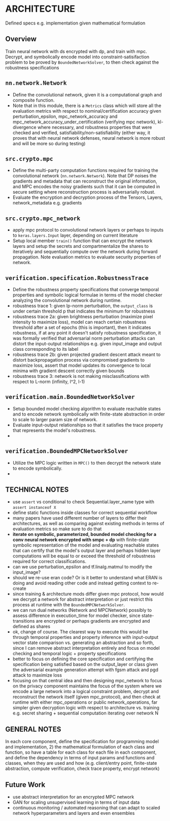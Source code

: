 # ARCHITECTURE
Defined specs e.g. implementation given mathematical formulation

## Overview
Train neural network with ds encrypted with dp, and train with mpc. Decrypt, and symbolically encode model into constraint-satisifaction problem to be proved by `BoundedNetworkSolver`, to then check against the robustness specifications 

## `nn.network.Network`
- Define the convolutional network, given it is a computational graph and composite function.
- Note that in this module, there is a `Metrics` class which will store all the evaluation metrics with respect to nominal/certification accuracy given perturbation_epsilon, mpc_network_accuracy and mpc_network_accuracy_under_certification (verifying mpc network), kl-divergence where necessary, and robustness properties that were checked and verified, satisfiability/non-satisfiability (either way, it proves that with neural network defenses, neural network is more robust and will be more so during testing) 

## `src.crypto.mpc`
- Define the multi-party computation functions required for training the convolutional network (`nn.network.Network`). Note that DP noises the gradients and metadata that can reconstruct the original information, and MPC encodes the noisy gradients such that it can be computed in secure setting where reconstruction process is adversarially robust.
- Evaluate the encryption and decryption process of the Tensors, Layers, network_metadata e.g. gradients 

## `src.crypto.mpc_network`
- apply mpc protocol to convolutional network layers or perhaps to inputs to `keras.layers.Input` layer, depending on current literature
- Setup local member `train()` function that can encrypt the network layers and setup the secrets and compartmentalize the shares to iteratively and sequentially compute over the network during forward propagation. Note evaluation metrics to evaluate security properties of network.

## `verification.specification.RobustnessTrace`
- Define the robustness property specifications that converge temporal properties and symbolic logical formulae in terms of the model checker analyzing the convolutional network during runtime. 
- robustness trace 1: given lp-norm perturbation, the `output_class` is under certain threshold p that indicates the minimum for robustness
- robustness trace 2a: given brightness perturbation (maximize pixel intensity to maximize loss), model can reach certain robustness threshold after a set of epochs (this is important), then it indicates robustness, if at any point it doesn't satisfy robustness specification, it was formally verified that adversarial norm perturbation attacks can distort the input-output relationships e.g. given input_image and output class corresponding to its label
- robustness trace 2b: given projected gradient descent attack meant to distort backpropagation process via compromised gradients to maximize loss, assert that model updates its convergence to local minima with gradient descent correctly given bounds
- robustness trace 3: network is not making misclassifications with respect to L-norm (infinity, l^2, l-1)
## `verification.main.BoundedNetworkSolver`
- Setup bounded model checking algorithm to evaluate reachable states and to encode network symbolically with finite-state abstraction in order to scale to larger param size of network.
- Evaluate input-output relationships so that it satisfies the trace property that represents the model's robustness.
- 
## `verification.BoundedMPCNetworkSolver`
- Utilize the MPC logic written in `MPC()` to then decrypt the network state to encode symbolically.
-


## TECHNICAL NOTES
- use `assert` vs conditional to check Sequential.layer_name type with `assert instanceof X`
- define static functions inside classes for correct sequential workflow
- many papers have used different number of layers to differ their architectures, as well as comparing against existing methods in terms of evaluation metrics so make sure to do that
- **iterate on symbolic, parameterized, bounded model checking for a conv neural network encrypted with smpc + dp** with finite-state symbolic representation of the model and evaluating reachable states that can certify that the model's output layer and perhaps hidden layer computations will be equal to or exceed the threshold of robustness required for correct classifications.
- can we use perturbation_epsilon and tf.linalg.matmul to modify the input_image?
- should we re-use eran code? Or is it better to understand what ERAN is doing and avoid reading other code and instead getting context to re-create
- since training & architecture mods differ given mpc protocol, how would we decrypt a network for abstract interpretation or just restrict this process at runtime with the `BoundedMPCNetworkSolver`.
- we can run dual networks (Network and MPCNetwork) possibly to assess difference in execution_time for model checker, since state-transitions are encrypted or perhaps gradients are encrypted and defined as shares
- ok, change of course. The clearest way to execute this would be through temporal properties and property inference with input-output vector state comparison vs. generating an abstraction and so forth, since I can remove abstract interpretation entirely and focus on model checking and temporal logic + property specifications
- better to focus on defining the core specification and certifying the specification being satisfied based on the output_layer or class given the adversarial example generation attempt with fgsm attack and pgd attack to maximize loss
- focusing on that central idea and then designing mpc_network to focus on the privacy component maintains the focus of the system where we encode a large network into a logical constraint problem, decrypt and reconstruct the network itself (given mpc_protocol), and then check at runtime with either mpc_operations or public network_operations, far simpler given decryption logic with respect to architecture vs. training e.g. secret sharing + sequential computation iterating over network N


## GENERAL NOTES
In each core component, define the specification for programming model and implementation, 2) the mathematical formulation of each class and function, so have a table for each class for each file in each component, and define the dependency in terms of input params and functions and classes, when they are used and how (e.g. client/entry point, finite-state abstraction, compute verification, check trace property, encrypt network)

## Future Work
- use abstract interpretation for an encrypted MPC network
- GAN for scaling unsupervised learning in terms of input data
- continuous monitoring / automated reasoning that can adapt to scaled network hyperparameters and layers and even ensembles

